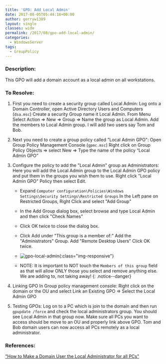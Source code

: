 ```yaml
---
title: 'GPO: Add Local Admin'
date: 2017-08-05T05:44:18+00:00
author: gerryw1389
layout: single
classes: wide
permalink: /2017/08/gpo-add-local-admin/
categories:
  - WindowsServer
tags:
  - GroupPolicy
---
```

<!--more-->

### Description:

This GPO will add a domain account as a local admin on all workstations.

### To Resolve:

1. First you need to create a security group called Local Admin: Log onto a Domain Controller, open Active Directory Users and Computers (`dsa.msc`) Create a security Group name it Local Admin. From Menu Select Action => New => Group => Name the group as Local Admin. Add the members to Local Admin group. I will add two users say Tom and Bob.

2. Next you need to create a group policy called "Local Admin GPO":  Open Group Policy Management Console (`gpmc.msc`) Right click on Group Policy Objects => select New => Type the name of the policy &#8220;Local Admin GPO&#8221;

3. Configure the policy to add the "Local Admin" group as Administrators: Here you will add the Local Admin group to the Local Admin GPO policy and put them in the groups you wish them to use. Right click "Local Admin GPO" Policy then select Edit.  
   - Expand `Computer configuration\Policies\Windows Settings\Security Settings\Restricted Groups` In the Left pane on Restricted Groups, Right Click and select "Add Group"  
   - In the Add Group dialog box, select browse and type Local Admin and then click "Check Names"  
   - Click OK twice to close the dialog box.  
   - Click Add under "This group is a member of:" Add the "Administrators" Group. Add "Remote Desktop Users" Click OK twice.
   - ![gpo-local-admin](https://automationadmin.com/assets/images/uploads/2017/08/gpo-local-admin.png){:class="img-responsive"} 

   - NOTE: It is important to NOT touch the `Members of this group` field as that will allow ONLY those you select and remove anything else. We are adding to, not taking away!
   {: .notice--danger}

4. Linking GPO In Group policy management console: Right click on the domain or the OU and select Link an Existing GPO => Select the Local Admin GPO

5. Testing GPOs: Log on to a PC which is join to the domain and then run `gpupdate /force` and check the local administrators group. You should see Local Admin in that group now. Make sure all PCs you want to access should be move to an OU and properly link above GPO. Tom and Bob domain users can now access all PCs remotely as a local administrator.

### References:

["How to Make a Domain User the Local Administrator for all PCs"](https://social.technet.microsoft.com/wiki/contents/articles/7833.how-to-make-a-domain-user-the-local-administrator-for-all-pcs.aspx)  
